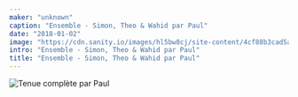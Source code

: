 ```yaml
---
maker: "unknown"
caption: "Ensemble - Simon, Theo & Wahid par Paul"
date: "2018-01-02"
image: "https://cdn.sanity.io/images/hl5bw8cj/site-content/4cf88b3cad5a8920a471a984b172e8f0fc7cee32-2000x2666.jpg"
intro: "Ensemble - Simon, Theo & Wahid par Paul"
title: "Ensemble - Simon, Theo & Wahid par Paul"
---
```


![Tenue complète par Paul](https://posts.freesewing.org/uploads/outfit_wahid_theo_simon_by_paul_high_back_808c2ace5b.jpg "Tenue par Paul")
